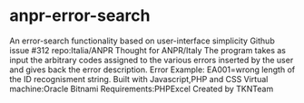 # anpr-error-search
An error-search functionality based on user-interface simplicity 
Github issue #312 repo:Italia/ANPR
Thought for ANPR/Italy 
The program takes as input the arbitrary codes assigned to the various errors inserted by the user and gives back the error description.
Error Example: EA001=wrong length of the ID recognisment string.
Built with Javascript,PHP and CSS
Virtual machine:Oracle Bitnami
Requirements:PHPExcel
Created by TKNTeam